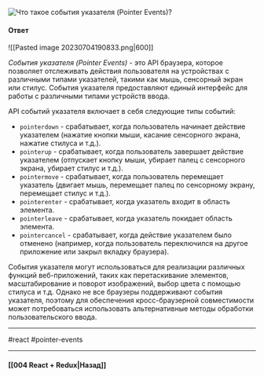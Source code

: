 ![Что такое события указателя (Pointer Events)?](https://youtu.be/HBSAjY-xh3k?t=239)

#### Ответ

![[Pasted image 20230704190833.png|600]]

*События указателя (Pointer Events)* - это API браузера, которое позволяет отслеживать действия пользователя на устройствах с различными типами указателей, такими как мышь, сенсорный экран или стилус. События указателя предоставляют единый интерфейс для работы с различными типами устройств ввода.

API событий указателя включает в себя следующие типы событий:

- `pointerdown` - срабатывает, когда пользователь начинает действие указателем (нажатие кнопки мыши, касание сенсорного экрана, нажатие стилуса и т.д.).
- `pointerup` - срабатывает, когда пользователь завершает действие указателем (отпускает кнопку мыши, убирает палец с сенсорного экрана, убирает стилус и т.д.).
- `pointermove` - срабатывает, когда пользователь перемещает указатель (двигает мышь, перемещает палец по сенсорному экрану, перемещает стилус и т.д.).
- `pointerenter` - срабатывает, когда указатель входит в область элемента.
- `pointerleave` - срабатывает, когда указатель покидает область элемента.
- `pointercancel` - срабатывает, когда действие указателем было отменено (например, когда пользователь переключился на другое приложение или закрыл вкладку браузера).

События указателя могут использоваться для реализации различных функций веб-приложений, таких как перетаскивание элементов, масштабирование и поворот изображений, выбор цвета с помощью стилуса и т.д. Однако не все браузеры поддерживают события указателя, поэтому для обеспечения кросс-браузерной совместимости может потребоваться использовать альтернативные методы обработки пользовательского ввода.

____
#react #pointer-events 

____

#### [[004 React + Redux|Назад]]